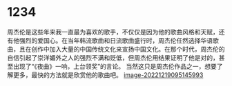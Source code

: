 # 1234
周杰伦是这些年来我一直最为喜欢的歌手，不仅仅是因为他的歌曲风格和天赋，还有他强烈的爱国心。在当年韩流歌曲和日流歌曲盛行时，周杰伦任然选择华语歌曲，且在创作中加入大量的中国传统文化来宣扬中国文化。在那个时代，周杰伦的自信引起了崇洋媚外之人的强烈不满和贬低，但周杰伦用结果证明了他是对的，甚至出现了“《夜曲》一响，上台领奖”的言论。  当然这只是周杰伦作品之一，想要了解更多，最快的方法就是欣赏他的歌曲吧。
[image-20221219095145993](C:\Users\86186\AppData\Roaming\Typora\typora-user-images\image-20221219095145993.png)
